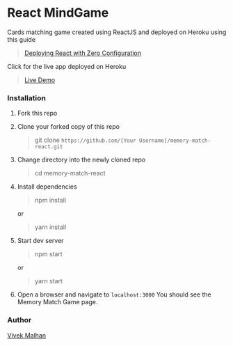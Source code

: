 # React MindGame

Cards matching game created using ReactJS and deployed on Heroku using this guide
> [Deploying React with Zero Configuration](https://blog.heroku.com/deploying-react-with-zero-configuration)

Click for the live app deployed on Heroku
> [Live Demo](https://floating-anchorage-56997.herokuapp.com/)

### Installation

1. Fork this repo

2. Clone your forked copy of this repo

   > git clone `https://github.com/[Your Username]/memory-match-react.git`

3. Change directory into the newly cloned repo

   > cd memory-match-react
     
4. Install dependencies

   > npm install

    or

   > yarn install

5. Start dev server

   > npm start

    or

   > yarn start

6. Open a browser and navigate to `localhost:3000` You should see the Memory Match Game page.

### Author

[Vivek Malhan](https://github.com/docvvk)




